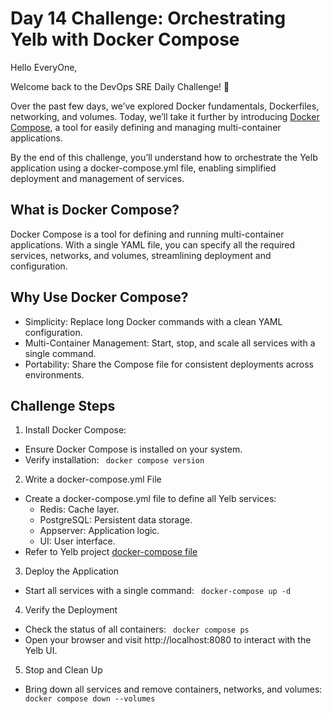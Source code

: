 # Day 14 Challenge: Orchestrating Yelb with Docker Compose

Hello EveryOne,

Welcome back to the DevOps SRE Daily Challenge! 🎉

Over the past few days, we’ve explored Docker fundamentals, Dockerfiles, networking, and volumes. 
Today, we’ll take it further by introducing [Docker Compose](https://docs.docker.com/compose/), a tool for easily defining and managing multi-container applications.

By the end of this challenge, you’ll understand how to orchestrate the Yelb application using a docker-compose.yml file, enabling simplified deployment and management of services.



## What is Docker Compose?
Docker Compose is a tool for defining and running multi-container applications. With a single YAML file, you can specify all the required services, networks, and volumes, streamlining deployment and configuration.



## Why Use Docker Compose?
- Simplicity: Replace long Docker commands with a clean YAML configuration.
- Multi-Container Management: Start, stop, and scale all services with a single command.
- Portability: Share the Compose file for consistent deployments across environments.

## Challenge Steps
1. Install Docker Compose:
  - Ensure Docker Compose is installed on your system.
  - Verify installation: ``` docker compose version```
2. Write a docker-compose.yml File
  - Create a docker-compose.yml file to define all Yelb services:
    - Redis: Cache layer.
    - PostgreSQL: Persistent data storage.
    - Appserver: Application logic.
    - UI: User interface.
  - Refer to Yelb project [docker-compose file](https://github.com/mreferre/yelb/blob/master/deployments/localtest/docker-compose.yaml)
3. Deploy the Application
  - Start all services with a single command: ``` docker-compose up -d```
4. Verify the Deployment
  - Check the status of all containers: ``` docker compose ps```
  - Open your browser and visit http://localhost:8080 to interact with the Yelb UI.
5. Stop and Clean Up
  - Bring down all services and remove containers, networks, and volumes: ``` docker compose down --volumes```


